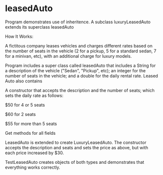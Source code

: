 # leasedAuto
Program demonstrates use of inheritence. A subclass luxuryLeasedAuto extends its superclass leasedAuto 

How It Works:

A fictitous company leases vehicles and charges different rates based on the number of seats in the vehicle (2 for a pickup, 5 for a standard sedan, 7 for a minivan, etc), with an additional charge for luxury models.

Program includes a super class called leasedAuto that includes a String for a description of the vehicle ("Sedan", "Pickup", etc); an integer for the number of seats in the vehicle; and a double for the daily rental rate. Leased Auto also contains

A constructor that accepts the description and the number of seats; which sets the daily rate as follows:

$50 for 4 or 5 seats

$60 for 2 seats

$55 for more than 5 seats

Get methods for all fields

LeasedAuto is extended to create LuxuryLeasedAuto. The constructor accepts the description and seats and sets the price as above, but with each price increased by $30.

TestLeasedAuto creates objects of both types and demonstrates that everything works correctly.
